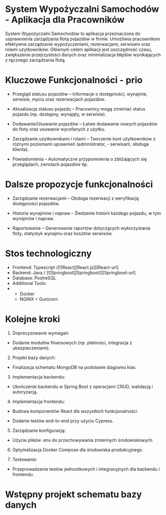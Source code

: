 # System Wypożyczalni Samochodów - Aplikacja dla Pracowników


System Wypożyczalni Samochodów to aplikacja przeznaczona do usprawnienia zarządzania flotą pojazdów w firmie. Umożliwia pracownikom efektywne zarządzanie wypożyczeniami, rezerwacjami, serwisem oraz rolami użytkowników. Głównym celem aplikacji jest oszczędność czasu, zwiększenie przejrzystości danych oraz minimalizacja błędów wynikających z ręcznego zarządzania flotą.



# Kluczowe Funkcjonalności - prio

- Przegląd statusu pojazdów – Informacje o dostępności, wynajmie, serwisie, myciu oraz rezerwacjach pojazdów.

- Aktualizacja statusu pojazdu – Pracownicy mogą zmieniać status pojazdu (np. dostępny, wynajęty, w serwisie).

- Dodawanie/Usuwanie pojazdów – Łatwe dodawanie nowych pojazdów do floty oraz usuwanie wycofanych z użytku.

- Zarządzanie użytkownikami i rolami – Tworzenie kont użytkowników z różnymi poziomami uprawnień (administrator, - serwisant, obsługa klienta).

- Powiadomienia – Automatyczne przypomnienia o zbliżających się przeglądach, zwrotach pojazdów itp.




# Dalsze propozycje funkcjonalności
- Zarządzanie rezerwacjami – Obsługa rezerwacji z weryfikacją dostępności pojazdów.

- Historia wynajmów i napraw – Śledzenie historii każdego pojazdu, w tym wynajmów i napraw.

- Raportowanie – Generowanie raportów dotyczących wykorzystania floty, statystyk wynajmu oraz kosztów serwisów.

# Stos technologiczny

- Frontend: Typescript /[![React][React.js]][React-url]
- Backend: Java / [![Springboot][Springboot]][Springboot-url]
- Database: PostreSQL
- Additional Tools:
- - Docker
  - NGINX + Gunicorn


 

# Kolejne kroki 

1. Doprecyzowanie wymagań:

- Dodanie modułów finansowych (np. płatności, integracja z ubezpieczeniami).

2. Projekt bazy danych:

- Finalizacja schematu MongoDB na podstawie diagramu klas.

3. Implementacja backendu:

- Ukończenie backendu w Spring Boot z operacjami CRUD, walidacją i autoryzacją.

4. Implementacja frontendu:

- Budowa komponentów React dla wszystkich funkcjonalności.

- Dodanie testów end-to-end przy użyciu Cypress.

5. Zarządzanie konfiguracją:

- Użycie plików .env do przechowywania zmiennych środowiskowych.

6. Optymalizacja Docker Compose dla środowiska produkcyjnego.

7. Testowanie:

- Przeprowadzenie testów jednostkowych i integracyjnych dla backendu i frontendu.



# Wstępny projekt schematu bazy danych


 
  
